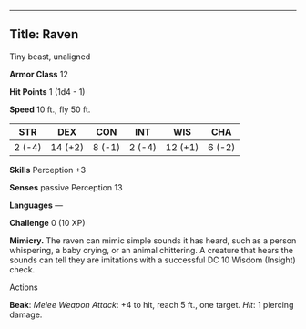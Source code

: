 -------------------------
Title: Raven
-------------------------


Tiny beast, unaligned

**Armor Class** 12

**Hit Points** 1 (1d4 - 1)

**Speed** 10 ft., fly 50 ft.

| STR    | DEX     | CON     | INT     | WIS     | CHA
|---------| -------- |--------- |--------- |---------| --------
| 2 (-4)   | 14 (+2)   | 8 (-1)   | 2 (-4)   | 12 (+1)   | 6 (-2)

**Skills** Perception +3

**Senses** passive Perception 13

**Languages** —

**Challenge** 0 (10 XP)


**Mimicry.** The raven can mimic simple sounds it has heard, such as
a person whispering, a baby crying, or an animal chittering. A
creature that hears the sounds can tell they are imitations with a
successful DC 10 Wisdom (Insight) check.


Actions

**Beak**: *Melee Weapon Attack*: +4 to hit, reach 5 ft., one target.
*Hit*: 1 piercing damage.

